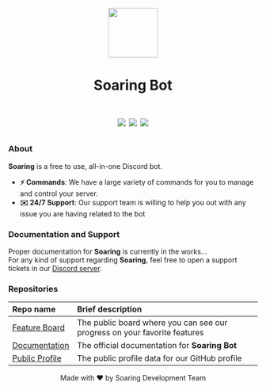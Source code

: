 <p align="center">
  <img width="100" src=""/>
</p>
<h1 align="center">Soaring Bot</h1>
<h1 align="center">
    <p align="center">
        <img src="https://img.shields.io/static/v1?label=status&message=beta&color=blue">
        <img src="https://img.shields.io/badge/Version-v0.1-red.svg">
     <img src="https://img.shields.io/badge/nextcord-py-blue.svg">
     </p>
</h1>

### About

**Soaring** is a free to use, all-in-one Discord bot.

* **⚡ Commands**: We have a large variety of commands for you to manage and control your server.
* **✉️ 24/7 Support**: Our support team is willing to help you out with any issue you are having related to the bot

### Documentation and Support

Proper documentation for **Soaring** is currently in the works…</br>
For any kind of support regarding **Soaring**, feel free to open a support tickets in our [Discord server](https://discord.gg/7DkBPGZx9U).

### Repositories

| Repo name                                               | Brief description                                                         |
| :------------------------------------------------------ | :------------------------------------------------------------------------ |
| [Feature Board](https://github.com/orgs/SoaringBot/projects/3)         | The public board where you can see our progress on your favorite features |
| [Documentation](https://github.com/soaringbot/)     | The official documentation for **Soaring Bot**                            |
| [Public Profile](https://github.com/soaringbot/.github) | The public profile data for our GitHub profile                            |

<p align="center">
 Made with ❤️ by Soaring Development Team
</p>
